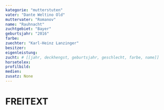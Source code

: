 ```yaml
---
kategorie: "mutterstuten"
vater: "Dante Weltino Old"
muttervater: "Romanov"
name: "Rauhnacht"
zuchtgebiet: "Bayer"
geburtsjahr: "2016"
farbe:
zuechter: "Karl-Heinz Lanzinger"
besitzer:
eigenleistung:
zucht: # [[jahr, deckhengst, geburtsjahr, geschlecht, farbe, name]]
horsetelex: 
profilbild:
medien:
zusatz: None
---
```

# FREITEXT

